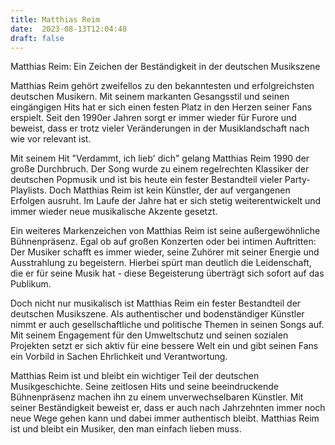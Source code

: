 ```yaml
---
title: Matthias Reim
date:  2023-08-13T12:04:40
draft: false
---
```


Matthias Reim: Ein Zeichen der Beständigkeit in der deutschen Musikszene

Matthias Reim gehört zweifellos zu den bekanntesten und erfolgreichsten deutschen Musikern. Mit seinem markanten Gesangsstil und seinen eingängigen Hits hat er sich einen festen Platz in den Herzen seiner Fans erspielt. Seit den 1990er Jahren sorgt er immer wieder für Furore und beweist, dass er trotz vieler Veränderungen in der Musiklandschaft nach wie vor relevant ist.

Mit seinem Hit "Verdammt, ich lieb' dich" gelang Matthias Reim 1990 der große Durchbruch. Der Song wurde zu einem regelrechten Klassiker der deutschen Popmusik und ist bis heute ein fester Bestandteil vieler Party-Playlists. Doch Matthias Reim ist kein Künstler, der auf vergangenen Erfolgen ausruht. Im Laufe der Jahre hat er sich stetig weiterentwickelt und immer wieder neue musikalische Akzente gesetzt.

Ein weiteres Markenzeichen von Matthias Reim ist seine außergewöhnliche Bühnenpräsenz. Egal ob auf großen Konzerten oder bei intimen Auftritten: Der Musiker schafft es immer wieder, seine Zuhörer mit seiner Energie und Ausstrahlung zu begeistern. Hierbei spürt man deutlich die Leidenschaft, die er für seine Musik hat - diese Begeisterung überträgt sich sofort auf das Publikum.

Doch nicht nur musikalisch ist Matthias Reim ein fester Bestandteil der deutschen Musikszene. Als authentischer und bodenständiger Künstler nimmt er auch gesellschaftliche und politische Themen in seinen Songs auf. Mit seinem Engagement für den Umweltschutz und seinen sozialen Projekten setzt er sich aktiv für eine bessere Welt ein und gibt seinen Fans ein Vorbild in Sachen Ehrlichkeit und Verantwortung.

Matthias Reim ist und bleibt ein wichtiger Teil der deutschen Musikgeschichte. Seine zeitlosen Hits und seine beeindruckende Bühnenpräsenz machen ihn zu einem unverwechselbaren Künstler. Mit seiner Beständigkeit beweist er, dass er auch nach Jahrzehnten immer noch neue Wege gehen kann und dabei immer authentisch bleibt. Matthias Reim ist und bleibt ein Musiker, den man einfach lieben muss.